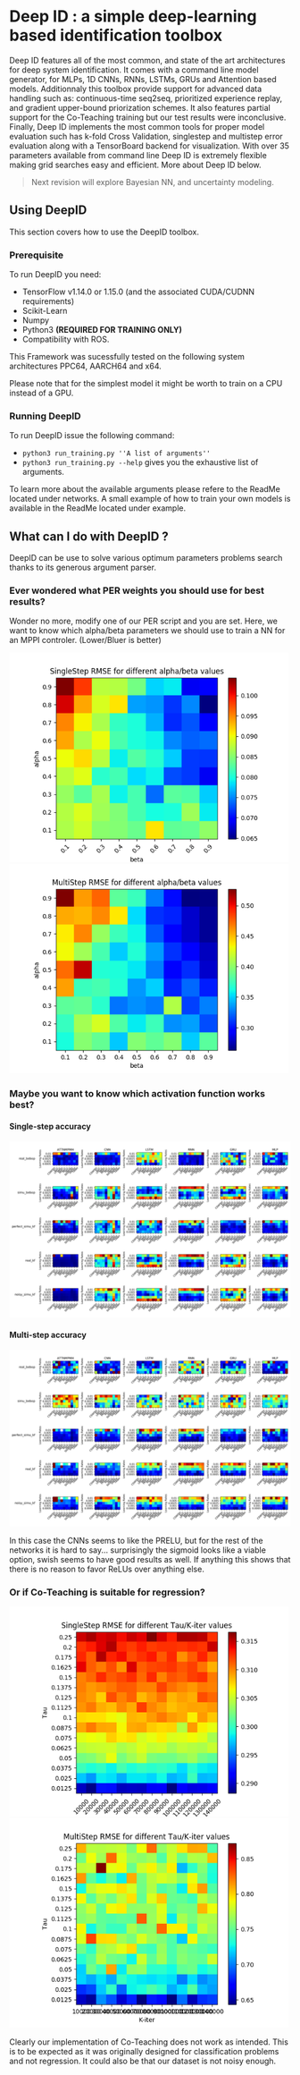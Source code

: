 # Deep ID : a simple deep-learning based identification toolbox

Deep ID features all of the most common, and state of the art architectures for deep system identification.
It comes with a command line model generator, for MLPs, 1D CNNs, RNNs, LSTMs, GRUs and Attention based models.
Additionnaly this toolbox provide support for advanced data handling such as: continuous-time seq2seq, prioritized
 experience replay, and gradient upper-bound priorization schemes. It also features partial support for the Co-Teaching
 training but our test results were inconclusive.
Finally, Deep ID implements the most common tools for proper model evaluation such has k-fold Cross Validation,
singlestep and multistep error evaluation along with a TensorBoard backend for visualization. 
With over 35 parameters available from command line Deep ID is extremely flexible making grid searches easy and efficient.
More about Deep ID below.

> Next revision will explore Bayesian NN, and uncertainty modeling. 

## Using DeepID

This section covers how to use the DeepID toolbox.

### Prerequisite

To run DeepID you need:
- TensorFlow v1.14.0 or 1.15.0 (and the associated CUDA/CUDNN requirements)
- Scikit-Learn
- Numpy
- Python3 **(REQUIRED FOR TRAINING ONLY)**
- Compatibility with ROS.

This Framework was sucessfully tested on the
following system architectures PPC64, AARCH64 and x64. 

Please note that for the simplest model it might be worth to train on a CPU instead of a GPU.

### Running DeepID
To run DeepID issue the following command:

 - ``python3 run_training.py ''A list of arguments''``
 - ``python3 run_training.py --help`` gives you the exhaustive list of arguments.

To learn more about the available arguments please refere to the ReadMe located under networks.
A small example of how to train your own models is available in the ReadMe located under example.

## What can I do with DeepID ?

DeepID can be use to solve various optimum parameters problems search thanks to its generous argument parser.

### Ever wondered what PER weights you should use for best results?
Wonder no more, modify one of our PER script and you are set. Here, we want to know which alpha/beta parameters we should use to train a NN for an MPPI controler. (Lower/Bluer is better)
<p float="left">
  <img src="./results/PER_MU_ss_grid_search_image.png" width="500" />
  <img src="./results/PER_MU_ms_grid_search_image.png" width="500" /> 
</p>

### Maybe you want to know which activation function works best?
#### Single-step accuracy 
<img src="./results/ACT_ss_grid_search_image.png" />

#### Multi-step accuracy
<img src="./results/ACT_ms_grid_search_image.png" />

In this case the CNNs seems to like the PRELU, but for the rest of the networks it is hard to say... surprisingly the sigmoid looks like a viable option, swish seems to have good results as well. If anything this shows that there is no reason to favor ReLUs over anything else.

### Or if Co-Teaching is suitable for regression?
<p float="left">
  <img src="./results/COT_ss_grid_search_image.png" width="500" />
  <img src="./results/COT_ms_grid_search_image.png" width="500" /> 
</p>

Clearly our implementation of Co-Teaching does not work as intended. This is to be expected as it was
 originally designed for classification problems and not regression. It could also be that our dataset is not noisy enough.



